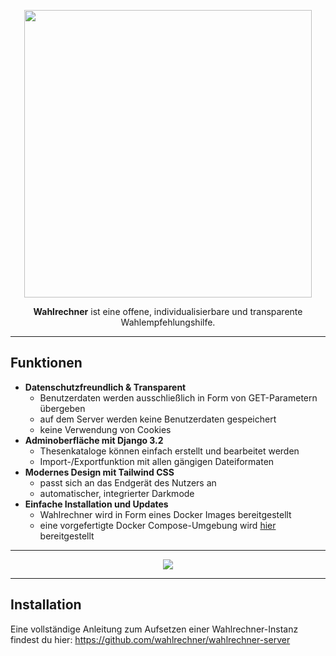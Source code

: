 <p align="center">
  <img width="460" src="https://github.com/wahlrechner/wahlrechner/blob/development/.github/logo-readme.png?raw=true">
</p>

<p align="center"><b>Wahlrechner</b> ist eine offene, individualisierbare und transparente Wahlempfehlungshilfe.</p>

----

## Funktionen

- **Datenschutzfreundlich & Transparent**
   - Benutzerdaten werden ausschließlich in Form von GET-Parametern übergeben
   - auf dem Server werden keine Benutzerdaten gespeichert
   - keine Verwendung von Cookies
- **Adminoberfläche mit Django 3.2**
  - Thesenkataloge können einfach erstellt und bearbeitet werden
  - Import-/Exportfunktion mit allen gängigen Dateiformaten
- **Modernes Design mit Tailwind CSS**
  - passt sich an das Endgerät des Nutzers an
  - automatischer, integrierter Darkmode
- **Einfache Installation und Updates**
  - Wahlrechner wird in Form eines Docker Images bereitgestellt
  - eine vorgefertigte Docker Compose-Umgebung wird [hier](https://github.com/wahlrechner/wahlrechner-server) bereitgestellt

----

<p align="center">
  <img width="full" src="https://github.com/wahlrechner/wahlrechner/blob/development/.github/screenshot.png?raw=true">
</p>

----


## Installation

Eine vollständige Anleitung zum Aufsetzen einer Wahlrechner-Instanz findest du hier:
https://github.com/wahlrechner/wahlrechner-server


